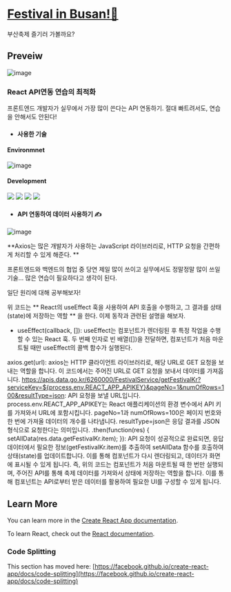 # [Festival in Busan!🎉](https://festival-pink.vercel.app/)

부산축제 즐기러 가볼까요?

## Preveiw

![image](https://github.com/suyeonpar/Festival/assets/142365626/8eed8d5c-7343-434c-b905-bc4c5f37844a)




### React API연동 연습의 최적화
 
프론트엔드 개발자가 실무에서 가장 많이 쓴다는 API 연동하기.
절대 빠트려서도, 연습을 안해서도 안된다!


* #### 사용한 기술


#### Environmnet

![image](https://github.com/suyeonpar/clone-belif/assets/142365626/40429fb4-d844-4ea9-b9cd-f2f9f89fbd79)



#### Development

<img src="https://img.shields.io/badge/react-61DAFB?style=for-the-badge&logo=react&logoColor=black"> <img src="https://img.shields.io/badge/html5-E34F26?style=for-the-badge&logo=html5&logoColor=white"> <img src="https://img.shields.io/badge/css-1572B6?style=for-the-badge&logo=css3&logoColor=white"> <img src="https://img.shields.io/badge/javascript-F7DF1E?style=for-the-badge&logo=javascript&logoColor=black">



* #### API 연동하여 데이터 사용하기 ✍


![image](https://github.com/suyeonpar/Festival/assets/142365626/2c3181d6-a61f-4ee7-b5af-a476e460a9bb)


**Axios는 많은 개발자가 사용하는 JavaScript 라이브러리로, HTTP 요청을 간편하게 처리할 수 있게 해준다. **

프론트엔드와 백엔드의 협업 중 당연 제일 많이 쓰이고 실무에서도 정말정말 많이 쓰일 기술... 많은 연습이 필요하다고 생각이 된다.

일단 원리에 대해 공부해보자!

위 코드는 ** React의 useEffect 훅을 사용하여 API 호출을 수행하고, 그 결과를 상태(state)에 저장하는 역할 ** 을 한다. 이제 동작과 관련된 설명을 해보자.

* useEffect(callback, []): useEffect는 컴포넌트가 렌더링된 후 특정 작업을 수행할 수 있는 React 훅. 두 번째 인자로 빈 배열([])을 전달하면, 컴포넌트가 처음 마운트될 때만 useEffect의 콜백 함수가 실행된다.


axios.get(url): axios는 HTTP 클라이언트 라이브러리로, 해당 URL로 GET 요청을 보내는 역할을 합니다. 이 코드에서는 주어진 URL로 GET 요청을 보내서 데이터를 가져옵니다.
https://apis.data.go.kr/6260000/FestivalService/getFestivalKr?serviceKey=${process.env.REACT_APP_APIKEY}&pageNo=1&numOfRows=100&resultType=json: API 요청을 보낼 URL입니다. process.env.REACT_APP_APIKEY는 React 애플리케이션의 환경 변수에서 API 키를 가져와서 URL에 포함시킵니다. pageNo=1과 numOfRows=100은 페이지 번호와 한 번에 가져올 데이터의 개수를 나타냅니다. resultType=json은 응답 결과를 JSON 형식으로 요청한다는 의미입니다.
.then(function(res) { setAllData(res.data.getFestivalKr.item); }): API 요청이 성공적으로 완료되면, 응답 데이터에서 필요한 정보(getFestivalKr.item)를 추출하여 setAllData 함수를 호출하여 상태(state)를 업데이트합니다. 이를 통해 컴포넌트가 다시 렌더링되고, 데이터가 화면에 표시될 수 있게 됩니다.
즉, 위의 코드는 컴포넌트가 처음 마운트될 때 한 번만 실행되며, 주어진 API를 통해 축제 데이터를 가져와서 상태에 저장하는 역할을 합니다. 이를 통해 컴포넌트는 API로부터 받은 데이터를 활용하여 필요한 UI를 구성할 수 있게 됩니다.







## Learn More

You can learn more in the [Create React App documentation](https://facebook.github.io/create-react-app/docs/getting-started).

To learn React, check out the [React documentation](https://reactjs.org/).




### Code Splitting

This section has moved here: [https://facebook.github.io/create-react-app/docs/code-splitting](https://facebook.github.io/create-react-app/docs/code-splitting)


